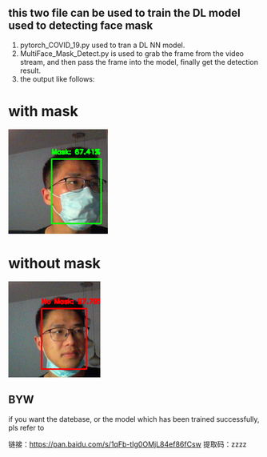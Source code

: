 ## this two file can be used to train the DL model used to detecting face mask
1. pytorch_COVID_19.py used to tran a DL NN model.
2. MultiFace_Mask_Detect.py is used to grab the frame from the video stream, and then pass the frame into the model, finally get the detection result.
3. the output like follows:
# with mask
![image](https://github.com/HowieWang1/develop-tools/blob/develop/face_mast_detection/show_frame_with_mask.png)
# without mask
![image](https://github.com/HowieWang1/develop-tools/blob/develop/face_mast_detection/show_frame_without_mask.png)

## BYW
if you want the datebase, or the model which has been trained successfully, pls refer to

链接：https://pan.baidu.com/s/1qFb-tIg0OMjL84ef86fCsw 
提取码：zzzz
